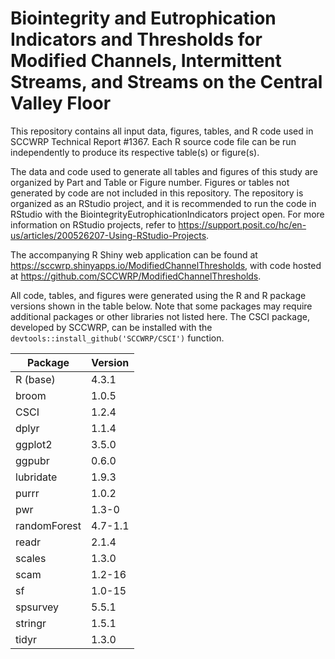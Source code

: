 # Biointegrity and Eutrophication Indicators and Thresholds for Modified Channels, Intermittent Streams, and Streams on the Central Valley Floor

This repository contains all input data, figures, tables, and R code used in SCCWRP Technical Report #1367. Each R source code file can be run independently to produce its respective table(s) or figure(s).

The data and code used to generate all tables and figures of this study are organized by Part and Table or Figure number. Figures or tables not generated by code are not included in this repository. The repository is organized as an RStudio project, and it is recommended to run the code in RStudio with the BiointegrityEutrophicationIndicators project open. For more information on RStudio projects, refer to https://support.posit.co/hc/en-us/articles/200526207-Using-RStudio-Projects.

The accompanying R Shiny web application can be found at https://sccwrp.shinyapps.io/ModifiedChannelThresholds, with code hosted at https://github.com/SCCWRP/ModifiedChannelThresholds.

All code, tables, and figures were generated using the R and R package versions shown in the table below. Note that some packages may require additional packages or other libraries not listed here. The CSCI package, developed by SCCWRP, can be installed with the `devtools::install_github('SCCWRP/CSCI')` function.

| Package      | Version |
|--------------|---------|
| R (base)     | 4.3.1   |
| broom        | 1.0.5   |
| CSCI         | 1.2.4   |
| dplyr        | 1.1.4   |
| ggplot2      | 3.5.0   |
| ggpubr       | 0.6.0   |
| lubridate    | 1.9.3   |
| purrr        | 1.0.2   |
| pwr          | 1.3-0   |
| randomForest | 4.7-1.1 |
| readr        | 2.1.4   |
| scales       | 1.3.0   |
| scam         | 1.2-16  |
| sf           | 1.0-15  |
| spsurvey     | 5.5.1   |
| stringr      | 1.5.1   |
| tidyr        | 1.3.0   |
